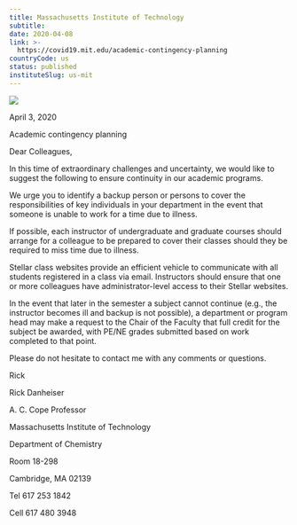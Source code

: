 ```yaml
---
title: Massachusetts Institute of Technology
subtitle: 
date: 2020-04-08
link: >-
  https://covid19.mit.edu/academic-contingency-planning
countryCode: us
status: published
instituteSlug: us-mit
---
```

![](https://covid19.mit.edu/themes/basis/favicon.ico)

April 3, 2020

Academic contingency planning

Dear Colleagues,



In this time of extraordinary challenges and uncertainty, we would like to suggest the following to ensure continuity in our academic programs.

We urge you to identify a backup person or persons to cover the responsibilities of key individuals in your department in the event that someone is unable to work for a time due to illness.

If possible, each instructor of undergraduate and graduate courses should arrange for a colleague to be prepared to cover their classes should they be required to miss time due to illness.

Stellar class websites provide an efficient vehicle to communicate with all students registered in a class via email. Instructors should ensure that one or more colleagues have administrator-level access to their Stellar websites.

In the event that later in the semester a subject cannot continue (e.g., the instructor becomes ill and backup is not possible), a department or program head may make a request to the Chair of the Faculty that full credit for the subject be awarded, with PE/NE grades submitted based on work completed to that point.

Please do not hesitate to contact me with any comments or questions.



Rick



Rick Danheiser

A. C. Cope Professor



Massachusetts Institute of Technology

Department of Chemistry

Room 18-298

Cambridge, MA 02139

Tel 617 253 1842

Cell 617 480 3948